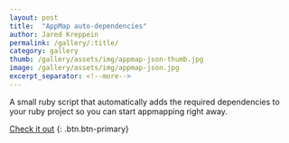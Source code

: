 ```yaml
---
layout: post
title:  "AppMap auto-dependencies"
author: Jared Kreppein
permalink: /gallery/:title/
category: gallery
thumb: /gallery/assets/img/appmap-json-thumb.jpg
image: /gallery/assets/img/appmap-json.jpg
excerpt_separator: <!--more-->
---
```

A small ruby script that automatically adds the required dependencies to your ruby project so you can start appmapping right away.
<!--more-->

[Check it out](https://github.com/jaredKreppein/appmap_auto_dependencies)
{: .btn.btn-primary}